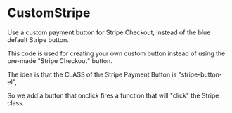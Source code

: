 # CustomStripe
Use a custom payment button for Stripe Checkout, instead of the blue default Stripe button. 

This code is used for creating your own custom button instead of using the pre-made "Stripe Checkout" button.

The idea is that the CLASS of the Stripe Payment Button is "stripe-button-el",

So we add a button that onclick fires a function that will "click" the Stripe class.


